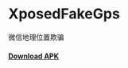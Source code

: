 # XposedFakeGps
微信地理位置欺骗


#### [Download APK](https://github.com/nirvanawoody/XposedFakeGps/releases/tag/1.0)
